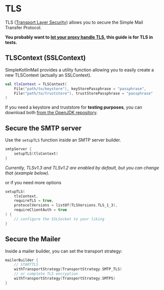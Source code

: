 # TLS

TLS ([Transport Layer Security](https://en.wikipedia.org/wiki/Transport_Layer_Security)) allows you to secure the Simple
Mail Transfer Protocol.

**You probably want to [let your proxy handle TLS](https://docs.nginx.com/nginx/admin-guide/mail-proxy/mail-proxy/),
this guide is for TLS in tests.**

## TLSContext (SSLContext)

SimpleKotlinMail provides a utility function allowing you to easily create a new TLSContext (actually an SSLContext).

```kotlin
val tlsContext = TLSContext(
    File("path/to/keystore"), keyStorePassphrase = "passphrase",
    File("path/to/truststore"), trustStorePassphrase = "passphrase"
)
```

If you need a keystore and truststore for **testing purposes**, you can download
both [from the OpenJDK repository](https://github.com/openjdk/jdk/tree/master/test/jdk/javax/net/ssl/etc).

## Secure the SMTP server

Use the `setupTLS` function inside an SMTP server builder.

```kotlin
smtpServer {
    setupTLS(tlsContext)
}
```

_Currently, TLSv1.3 and TLSv1.2 are enabled by default, but you can change that (example below)._

or if you need more options

```kotlin
setupTLS(
    tlsContext,
    requireTLS = true,
    protocolVersions = listOf(TLSVersions.TLS_1_3),
    requireClientAuth = true
) {
    // configure the SSLSocket to your liking
}
```

## Secure the Mailer

Inside a mailer builder, you can set the transport strategy:

```kotlin
mailerBuilder {
    // STARTTLS
    withTransportStrategy(TransportStrategy.SMTP_TLS)
    // or complete TLS encryption
    withTransportStrategy(TransportStrategy.SMTPS)
}
```
